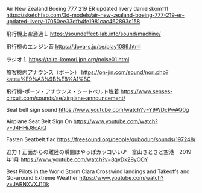 
Air New Zealand Boeing 777 219 ER updated livery
danielskom111
https://sketchfab.com/3d-models/air-new-zealand-boeing-777-219-er-updated-livery-17050ee33dfb4fe1981cac462893c158



飛行機上空通過１
https://soundeffect-lab.info/sound/machine/

飛行機のエンジン音
https://dova-s.jp/se/play1089.html



ラジオ１
https://taira-komori.jpn.org/noise01.html



旅客機内アナウンス（ポーン）
https://on-jin.com/sound/nori.php?kate=%E9%A3%9B%E8%A1%8C

飛行機-ポーン・アナウンス・シートベルト脱着
https://www.senses-circuit.com/sounds/se/airplane-announcement/

Seat belt sign sound
https://www.youtube.com/watch?v=Y9WDcPwAQ0g

Airplane Seat Belt Sign On
https://www.youtube.com/watch?v=J4HHiJ8oAiQ

Fasten Seatbelt.flac
https://freesound.org/people/qubodup/sounds/197248/



迫力！正面からの離陸の瞬間はやっぱカッコいい♪　富山きときと空港　2019年1月
https://www.youtube.com/watch?v=8qvDk29yCOY

Best Pilots in the World Storm Ciara Crosswind landings and Takeoffs and Go-around Extreme Weather
https://www.youtube.com/watch?v=JARNXVXJ1Dk

